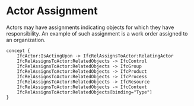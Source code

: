 Actor Assignment
================

Actors may have assignments indicating objects for which they have responsibility. An example of such assignment is a work order assigned to an organization.

```
concept {
    IfcActor:IsActingUpon -> IfcRelAssignsToActor:RelatingActor
    IfcRelAssignsToActor:RelatedObjects -> IfcControl
    IfcRelAssignsToActor:RelatedObjects -> IfcGroup
    IfcRelAssignsToActor:RelatedObjects -> IfcProduct
    IfcRelAssignsToActor:RelatedObjects -> IfcProcess
    IfcRelAssignsToActor:RelatedObjects -> IfcResource
    IfcRelAssignsToActor:RelatedObjects -> IfcContext
    IfcRelAssignsToActor:RelatedObjects[binding="Type"]
}
```
